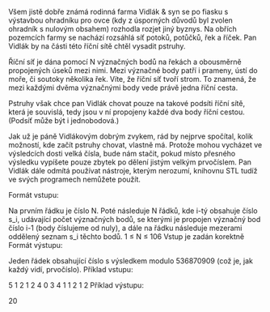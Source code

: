 Všem jistě dobře známá rodinná farma Vidlák & syn se po fiasku s výstavbou ohradníku pro ovce (kdy z úsporných důvodů byl zvolen ohradník s nulovým obsahem) rozhodla rozjet jiný byznys. Na obřích pozemcích farmy se nachází rozsáhlá síť potoků, potůčků, řek a říček. Pan Vidlák by na části této říční sítě chtěl vysadit pstruhy.

Říční síť je dána pomocí N význačných bodů na řekách a obousměrně propojených úseků mezi nimi. Mezi význačné body patří i prameny, ústí do moře, či soutoky několika řek. Víte, že říční síť tvoří strom. To znamená, že mezi každými dvěma význačnými body vede právě jedna říční cesta.

Pstruhy však chce pan Vidlák chovat pouze na takové podsíti říční sítě, která je souvislá, tedy jsou v ní propojeny každé dva body říční cestou. (Podsíť může být i jednobodová.)

Jak už je páně Vidlákovým dobrým zvykem, rád by nejprve spočítal, kolik možností, kde začít pstruhy chovat, vlastně má. Protože mohou vycházet ve výsledcích dosti velká čísla, bude nám stačit, pokud místo přesného výsledku vypíšete pouze zbytek po dělení jistým velkým prvočíslem. Pan Vidlák dále odmítá používat nástroje, kterým nerozumí, knihovnu STL tudíž ve svých programech nemůžete použít.

Formát vstupu:

Na prvním řádku je číslo N.
Poté následuje N řádků, kde i-tý obsahuje číslo s_i, udávající počet význačných bodů, se kterými je propojen význačný bod číslo i-1 (body číslujeme od nuly), a dále na řádku následuje mezerami oddělený seznam s_i těchto bodů.
1 ≤ N ≤ 106
Vstup je zadán korektně
Formát výstupu:

Jeden řádek obsahující číslo s výsledkem modulo 536870909 (což je, jak každý vidí, prvočíslo).
Příklad vstupu:

5
1 2
1 2
4 0 3 4 1
1 2
1 2
Příklad výstupu:

20